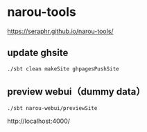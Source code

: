 # narou-tools

https://seraphr.github.io/narou-tools/

## update ghsite

```
./sbt clean makeSite ghpagesPushSite
```

## preview webui（dummy data）

```
./sbt narou-webui/previewSite
```

http://localhost:4000/